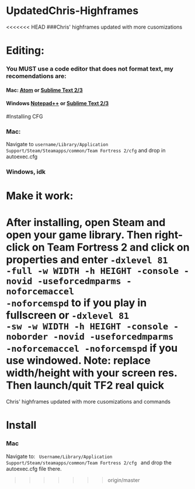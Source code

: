 # UpdatedChris-Highframes
<<<<<<< HEAD
###Chris' highframes updated with more cusomizations
<br/>

# Editing:
### You MUST use a code editor that does not format text, my recomendations are:
#### Mac: [Atom](atom.io) or [Sublime Text 2/3](http://www.sublimetext.com)
#### Windows [Notepad++](https://notepad-plus-plus.org/) or [Sublime Text 2/3](http://www.sublimetext.com)


#Installing CFG
### Mac:
Navigate to <code>username/Library/Application Support/Steam/Steamapps/common/Team Fortress 2/cfg</code> and drop in autoexec.cfg

### Windows, idk

# Make it work:
After installing, open Steam and open your game library. Then right-click on Team Fortress 2 and click on properties and enter <code>-dxlevel 81 -full -w WIDTH -h HEIGHT -console -novid -useforcedmparms -noforcemaccel -noforcemspd</code> to if you play in fullscreen or <code>-dxlevel 81 -sw -w WIDTH -h HEIGHT -console -noborder -novid -useforcedmparms -noforcemaccel -noforcemspd</code> if you use windowed. Note: replace width/height with your screen res. Then launch/quit TF2 real quick
=======
Chris' highframes updated with more cusomizations and commands
 
# Install

### Mac
Navigate to: <code> Username/Library/Application Support/Steam/steamapps/common/Team Fortress 2/cfg </code> and drop the autoexec.cfg file there.
>>>>>>> origin/master

